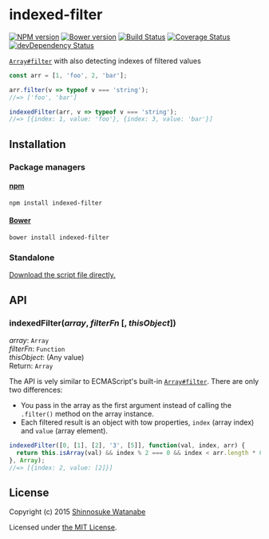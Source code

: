 # indexed-filter

[![NPM version](https://img.shields.io/npm/v/indexed-filter.svg)](https://www.npmjs.org/package/indexed-filter)
[![Bower version](https://img.shields.io/bower/v/indexed-filter.svg)](https://github.com/shinnn/indexed-filter/releases)
[![Build Status](https://travis-ci.org/shinnn/indexed-filter.svg?branch=master)](https://travis-ci.org/shinnn/indexed-filter)
[![Coverage Status](https://img.shields.io/coveralls/shinnn/indexed-filter.svg)](https://coveralls.io/r/shinnn/indexed-filter)
[![devDependency Status](https://david-dm.org/shinnn/indexed-filter/dev-status.svg)](https://david-dm.org/shinnn/indexed-filter#info=devDependencies)

[`Array#filter`](https://es5.github.io/#x15.4.4.20) with also detecting indexes of filtered values

```javascript
const arr = [1, 'foo', 2, 'bar'];

arr.filter(v => typeof v === 'string');
//=> ['foo', 'bar']

indexedFilter(arr, v => typeof v === 'string');
//=> [{index: 1, value: 'foo'}, {index: 3, value: 'bar'}]
```

## Installation

### Package managers

#### [npm](https://www.npmjs.com/)

```
npm install indexed-filter
```

#### [Bower](http://bower.io/) 

```
bower install indexed-filter
```

### Standalone

[Download the script file directly.](https://raw.githubusercontent.com/shinnn/indexed-filter/master/browser.js "view raw")

## API

### indexedFilter(*array*, *filterFn* [, *thisObject*])

*array*: `Array`  
*filterFn*: `Function`  
*thisObject*: (Any value)  
Return: `Array`

The API is vely similar to ECMAScript's built-in [`Array#filter`](https://developer.mozilla.org/docs/Web/JavaScript/Reference/Global_Objects/Array/filter). There are only two differences:

* You pass in the array as the first argument instead of calling the `.filter()` method on the array instance.
* Each filtered result is an object with tow properties, `index` (array index) and `value` (array element).

```javascript
indexedFilter([0, [1], [2], '3', [5]], function(val, index, arr) {
  return this.isArray(val) && index % 2 === 0 && index < arr.length * 0.5;
}, Array);
//=> [{index: 2, value: [2]}]
```

## License

Copyright (c) 2015 [Shinnosuke Watanabe](https://github.com/shinnn)

Licensed under [the MIT License](./LICENSE).
